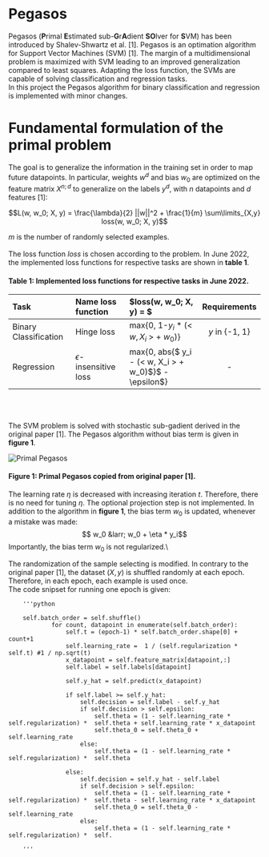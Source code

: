 # Pegasos
Pegasos (**P**rimal **E**stimated sub-**G**r**A**dient **SO**lver for **S**VM) has been introduced by Shalev-Shwartz et al. [1]. Pegasos is an optimation algorithm for Support Vector Machines (SVM) [1]. The margin of a multidimensional problem is maximized with SVM leading to an improved generalization compared to least squares.  Adapting the loss function, the SVMs are capable of solving classification and regression tasks.\
In this project the Pegasos algorithm for binary classification and regression is implemented with minor changes.

# Fundamental formulation of the primal problem

The goal is to generalize the information in the training set in order to map future datapoints. In particular, weights $w^d$ and bias $w_0$ are optimized on the feature matrix $X^{n; d}$ to generalize on the labels $y^d$, with $n$ datapoints and $d$ features [1]:

$$L(w, w_0; X, y) =  \frac{\lambda}{2} ||w||^2 +  \frac{1}{m} \sum\limits_{X,y} loss(w, w_0; X, y)$$

$m$ is the number of randomly selected examples. 
<br>
<br>
The loss function $loss$ is chosen according to the problem. In June 2022, the implemented loss functions for respective tasks are shown in **table 1**.

#### **Table 1**: Implemented loss functions for respective tasks in June 2022.

| Task | Name loss function | $loss(w, w_0; X, y) = $ | Requirements |
|:--------------|:-------------|:----------------|:-------------:|
|Binary Classification       |Hinge loss       | max{0, 1-$y_i$ * (< $w, X_i$ > + $w_0$)}        | $y$ in {-1, 1}       |
|Regression       | $\epsilon$-insensitive loss      | max{0, abs{$ y_i - (< w, X_i > + w_0)$}$  - \epsilon$}  | -   |

<br>
<br>

The SVM problem is solved with stochastic sub-gadient derived in the original paper [1]. The Pegasos algorithm without bias term is given in **figure 1**.

![Primal Pegasos](https://user-images.githubusercontent.com/107933496/175406566-621d0689-f0e4-4318-9eae-fc7c2aeeb7dc.PNG)
#### **Figure 1**: Primal Pegasos copied from original paper [1].

The learning rate $\eta$ is decreased with increasing 
iteration $t$. Therefore, there is no need for tuning 
$\eta$. The optional projection step is not implemented. 
In addition to the algorithm in **figure 1**, the bias term $w_0$ is updated, whenever a mistake was made:
$$ w_0 &larr; w_0 + \eta * y_i$$
Importantly, the bias term $w_0$ is not regularized.\

The randomization of the sample selecting is modified. In contrary to the original paper [1], the dataset ($X,y$) is shuffled randomly at each epoch. Therefore, in each epoch, each example is used once.\
The code snipset for running one epoch is given:

        '''python

        self.batch_order = self.shuffle()
                for count, datapoint in enumerate(self.batch_order):
                    self.t = (epoch-1) * self.batch_order.shape[0] + count+1
                    self.learning_rate =  1 / (self.regularization * self.t) #1 / np.sqrt(t)
                    x_datapoint = self.feature_matrix[datapoint,:]
                    self.label = self.labels[datapoint]

                    self.y_hat = self.predict(x_datapoint)

                    if self.label >= self.y_hat:
                        self.decision = self.label - self.y_hat
                        if self.decision > self.epsilon:
                            self.theta = (1 - self.learning_rate * self.regularization) *  self.theta + self.learning_rate * x_datapoint 
                            self.theta_0 = self.theta_0 + self.learning_rate 
                        else:
                            self.theta = (1 - self.learning_rate * self.regularization) *  self.theta

                    else:
                        self.decision = self.y_hat - self.label
                        if self.decision > self.epsilon:
                            self.theta = (1 - self.learning_rate * self.regularization) *  self.theta - self.learning_rate * x_datapoint 
                            self.theta_0 = self.theta_0 - self.learning_rate 
                        else:
                            self.theta = (1 - self.learning_rate * self.regularization) *  self.

        '''

